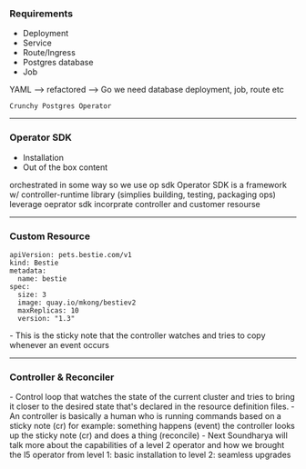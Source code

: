 ### Requirements
- Deployment
- Service
- Route/Ingress
- Postgres database
- Job


<aside class="notes">
	YAML --> refactored --> Go
	we need database deployment, job, route etc

	Crunchy Postgres Operator
</aside>

---

### Operator SDK
- Installation
- Out of the box content

<aside class="notes">
	orchestrated in some way so we use op sdk
	Operator SDK is a framework w/ controller-runtime library (simplies building,
	testing, packaging ops)
	leverage oeprator sdk incorprate
	controller and customer resourse
</aside>


---

### Custom Resource
```
apiVersion: pets.bestie.com/v1
kind: Bestie
metadata:
  name: bestie
spec:
  size: 3
  image: quay.io/mkong/bestiev2
  maxReplicas: 10
  version: "1.3"
```

<aside class="notes">
	- This is the sticky note that the controller watches and tries to copy whenever an event occurs
</aside>

---

### Controller & Reconciler




<aside class="notes">
	- Control loop that watches the state of the current cluster and tries to bring it
	closer to the desired state that's declared in the resource definition files.
	- An controller is basically a human who is running commands based on a sticky note (cr)
	for example: something happens (event) the controller looks up the sticky note (cr) and does a thing (reconcile)
	- Next Soundharya will talk more about the capabilities of a level 2 operator and how
	we brought the l5 operator from level 1: basic installation to level 2: seamless upgrades
</aside>

<!--

create deployment for bestie
create service for bestie
make sure postgresql db is up and running before bestie deployment
create routes for bestie
only seed if there's no data.
document prerequisite for https i.e. certificate manager
infinite loop run and watches something
controller is a loop watchs cr or crd
controller(loop) received event from cr
triggers recinciler(logic)

import from controller-runtime

manager initiates

main.go
-->
